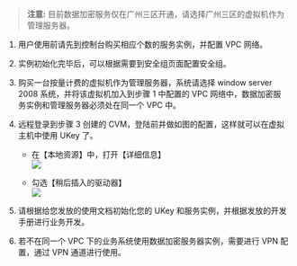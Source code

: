 >**注意:**
>目前数据加密服务仅在广州三区开通，请选择广州三区的虚拟机作为管理服务器。

1. 用户使用前请先到控制台购买相应个数的服务实例，并配置 VPC 网络。

2. 实例初始化完毕后，可以根据需要到安全组页面配置安全组。

3. 购买一台按量计费的虚拟机作为管理服务器，系统请选择 window server 2008 系统，并将该虚拟机加入到步骤 1 中配置的 VPC 网络中，数据加密服务实例和管理服务器必须处在同一个 VPC 中。

4. 远程登录到步骤 3 创建的 CVM，登陆前并做如图的配置，这样就可以在虚拟主机中使用 UKey 了。         
	- 在【本地资源】中，打开【详细信息】  
	![](http://imgcache.tce.fsphere.cn/image/mc.qcloudimg.com/static/img/46d653565181f7c56d7165bd2f762c0d/image1.png)  

	- 勾选【稍后插入的驱动器】  
	![](http://imgcache.tce.fsphere.cn/image/mc.qcloudimg.com/static/img/567ca05ca259640baf0d0faa16f91be2/image2.png)

5. 请根据给您发放的使用文档初始化您的 UKey 和服务实例，并根据发放的开发手册进行业务开发。

6. 若不在同一个 VPC 下的业务系统使用数据加密服务器实例，需要进行 VPN 配置，通过 VPN 通道进行使用。